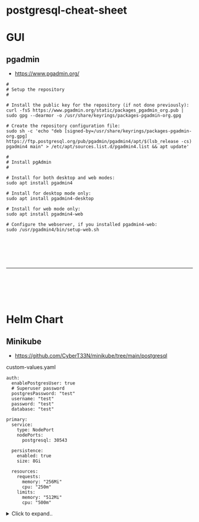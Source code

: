 # postgresql-cheat-sheet


# GUI

## pgadmin
- https://www.pgadmin.org/

```shell
#
# Setup the repository
#

# Install the public key for the repository (if not done previously):
curl -fsS https://www.pgadmin.org/static/packages_pgadmin_org.pub | sudo gpg --dearmor -o /usr/share/keyrings/packages-pgadmin-org.gpg

# Create the repository configuration file:
sudo sh -c 'echo "deb [signed-by=/usr/share/keyrings/packages-pgadmin-org.gpg] https://ftp.postgresql.org/pub/pgadmin/pgadmin4/apt/$(lsb_release -cs) pgadmin4 main" > /etc/apt/sources.list.d/pgadmin4.list && apt update'

#
# Install pgAdmin
#

# Install for both desktop and web modes:
sudo apt install pgadmin4

# Install for desktop mode only:
sudo apt install pgadmin4-desktop

# Install for web mode only: 
sudo apt install pgadmin4-web 

# Configure the webserver, if you installed pgadmin4-web:
sudo /usr/pgadmin4/bin/setup-web.sh
```










<br><br>
<br><br>
___
<br><br>
<br><br>

# Helm Chart

## Minikube
- https://github.com/CyberT33N/minikube/tree/main/postgresql
  
custom-values.yaml
```
auth:
  enablePostgresUser: true
  # Superuser password
  postgresPassword: "test"
  username: "test"
  password: "test"
  database: "test"

primary:
  service:
    type: NodePort
    nodePorts:
      postgresql: 30543

  persistence:
    enabled: true
    size: 8Gi

  resources:
    requests:
      memory: "256Mi"
      cpu: "250m"
    limits:
      memory: "512Mi"
      cpu: "500m"
```



<details>
<summary>Click to expand..</summary>

### 🔗 Connection String
- `postgresql://test:test@192.168.49.2.nip.io:30543/test`

### 📥 Add Repo
```shell
# Add Bitnami repo
helm repo add bitnami https://charts.bitnami.com/bitnami

# Update Helm repo
helm repo update

# List available Helm Chart versions
helm search repo bitnami/postgresql --versions
```

### 📦 Install Helm Chart
```shell
# This will download the PostgreSQL Helm chart to the folder ./postgresql/Chart
cd ~/Projects/minikube
mkdir -p ./postgresql/Chart

# 17.2.0
helm pull bitnami/postgresql --version 16.4.3 --untar --untardir ./tmp
cp -r ./tmp/postgresql/* ./postgresql/Chart
rm -rf ./tmp

# Create custom-values.yaml
touch ./postgresql/custom-values.yaml

# /home/t33n/Projects/minikube/postgresql/setup.sh
```

### 🔄 Upgrade Helm Chart
```shell
kubectl config use-context minikube
helm upgrade postgresql-dev ./postgresql/Chart --namespace dev -f ./postgresql/custom-values.yaml --atomic
```

### ❌ Delete Deployment
```shell
kubectl config use-context minikube
helm --namespace dev delete postgresql-dev
```

</details>


